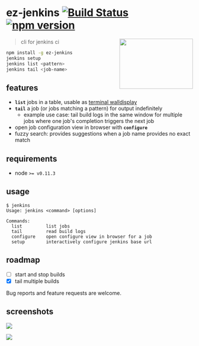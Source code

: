 # ez-jenkins [![Build Status](https://api.travis-ci.org/raine/ez-jenkins.svg?branch=master)](https://travis-ci.org/raine/ez-jenkins) [![npm version](https://badge.fury.io/js/ez-jenkins.svg)](https://www.npmjs.com/package/ez-jenkins)

<p align="right">
  <a href="https://github.com/raine/ez-jenkins/blob/media/tail.gif">
    <img align="right" width="198" height="135" src="https://raw.githubusercontent.com/raine/ez-jenkins/media/tail.gif">
  </a>
</p>

> cli for jenkins ci

```sh
npm install -g ez-jenkins
jenkins setup
jenkins list <pattern>
jenkins tail <job-name>
```

## features

- **`list`** jobs in a table, usable as [terminal walldisplay](https://github.com/raine/ez-jenkins/tree/master/etc)
- **`tail`** a job (or jobs matching a pattern) for output indefinitely
  - example use case: tail build logs in the same window for multiple jobs where
    one job's completion triggers the next job
- open job configuration view in browser with **`configure`**
- fuzzy search: provides suggestions when a job name provides no exact match

## requirements

- node `>= v0.11.3`

## usage

```
$ jenkins
Usage: jenkins <command> [options]

Commands:
  list         list jobs
  tail         read build logs
  configure    open configure view in browser for a job
  setup        interactively configure jenkins base url
```

## roadmap

- [ ] start and stop builds
- [x] tail multiple builds

Bug reports and feature requests are welcome.

## screenshots

[![](https://raw.githubusercontent.com/raine/ez-jenkins/media/iojs-build-smaller.png)](https://raw.githubusercontent.com/raine/ez-jenkins/media/iojs-build.png)

[![](https://raw.githubusercontent.com/raine/ez-jenkins/media/list-smaller.png)](https://raw.githubusercontent.com/raine/ez-jenkins/media/list.png)

